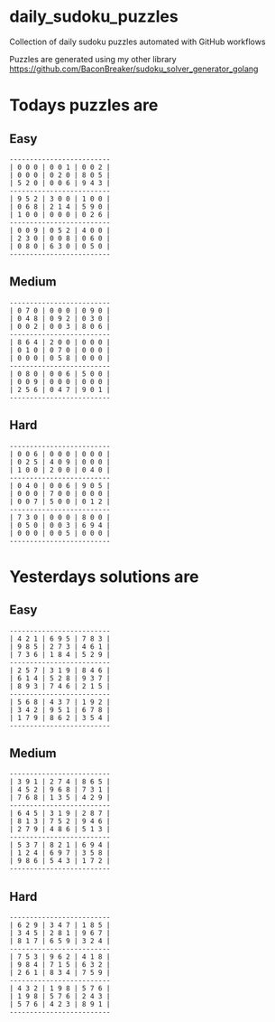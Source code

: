 
# daily_sudoku_puzzles 

Collection of daily sudoku puzzles automated with GitHub workflows 

Puzzles are generated using my other library https://github.com/BaconBreaker/sudoku_solver_generator_golang 
 

# Todays puzzles are 

## Easy 

```
-------------------------
| 0 0 0 | 0 0 1 | 0 0 2 | 
| 0 0 0 | 0 2 0 | 8 0 5 | 
| 5 2 0 | 0 0 6 | 9 4 3 | 
-------------------------
| 9 5 2 | 3 0 0 | 1 0 0 | 
| 0 6 8 | 2 1 4 | 5 9 0 | 
| 1 0 0 | 0 0 0 | 0 2 6 | 
-------------------------
| 0 0 9 | 0 5 2 | 4 0 0 | 
| 2 3 0 | 0 0 8 | 0 6 0 | 
| 0 8 0 | 6 3 0 | 0 5 0 | 
-------------------------
```
## Medium 

```
-------------------------
| 0 7 0 | 0 0 0 | 0 9 0 | 
| 0 4 8 | 0 9 2 | 0 3 0 | 
| 0 0 2 | 0 0 3 | 8 0 6 | 
-------------------------
| 8 6 4 | 2 0 0 | 0 0 0 | 
| 0 1 0 | 0 7 0 | 0 0 0 | 
| 0 0 0 | 0 5 8 | 0 0 0 | 
-------------------------
| 0 8 0 | 0 0 6 | 5 0 0 | 
| 0 0 9 | 0 0 0 | 0 0 0 | 
| 2 5 6 | 0 4 7 | 9 0 1 | 
-------------------------
```
## Hard 

```
-------------------------
| 0 0 6 | 0 0 0 | 0 0 0 | 
| 0 2 5 | 4 0 9 | 0 0 0 | 
| 1 0 0 | 2 0 0 | 0 4 0 | 
-------------------------
| 0 4 0 | 0 0 6 | 9 0 5 | 
| 0 0 0 | 7 0 0 | 0 0 0 | 
| 0 0 7 | 5 0 0 | 0 1 2 | 
-------------------------
| 7 3 0 | 0 0 0 | 8 0 0 | 
| 0 5 0 | 0 0 3 | 6 9 4 | 
| 0 0 0 | 0 0 5 | 0 0 0 | 
-------------------------
```
# Yesterdays solutions are 

## Easy 

```
-------------------------
| 4 2 1 | 6 9 5 | 7 8 3 | 
| 9 8 5 | 2 7 3 | 4 6 1 | 
| 7 3 6 | 1 8 4 | 5 2 9 | 
-------------------------
| 2 5 7 | 3 1 9 | 8 4 6 | 
| 6 1 4 | 5 2 8 | 9 3 7 | 
| 8 9 3 | 7 4 6 | 2 1 5 | 
-------------------------
| 5 6 8 | 4 3 7 | 1 9 2 | 
| 3 4 2 | 9 5 1 | 6 7 8 | 
| 1 7 9 | 8 6 2 | 3 5 4 | 
-------------------------
```
## Medium 

```
-------------------------
| 3 9 1 | 2 7 4 | 8 6 5 | 
| 4 5 2 | 9 6 8 | 7 3 1 | 
| 7 6 8 | 1 3 5 | 4 2 9 | 
-------------------------
| 6 4 5 | 3 1 9 | 2 8 7 | 
| 8 1 3 | 7 5 2 | 9 4 6 | 
| 2 7 9 | 4 8 6 | 5 1 3 | 
-------------------------
| 5 3 7 | 8 2 1 | 6 9 4 | 
| 1 2 4 | 6 9 7 | 3 5 8 | 
| 9 8 6 | 5 4 3 | 1 7 2 | 
-------------------------
```
## Hard 

```
-------------------------
| 6 2 9 | 3 4 7 | 1 8 5 | 
| 3 4 5 | 2 8 1 | 9 6 7 | 
| 8 1 7 | 6 5 9 | 3 2 4 | 
-------------------------
| 7 5 3 | 9 6 2 | 4 1 8 | 
| 9 8 4 | 7 1 5 | 6 3 2 | 
| 2 6 1 | 8 3 4 | 7 5 9 | 
-------------------------
| 4 3 2 | 1 9 8 | 5 7 6 | 
| 1 9 8 | 5 7 6 | 2 4 3 | 
| 5 7 6 | 4 2 3 | 8 9 1 | 
-------------------------
```
